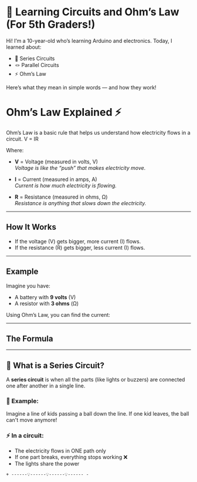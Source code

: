 # 🧠 Learning Circuits and Ohm’s Law (For 5th Graders!)

Hi! I’m a 10-year-old who’s learning Arduino and electronics. Today, I learned about:

- 🔗 Series Circuits  
- 🪢 Parallel Circuits  
- ⚡ Ohm’s Law  

Here’s what they mean in simple words — and how they work!
# Ohm’s Law Explained ⚡

Ohm’s Law is a basic rule that helps us understand how electricity flows in a circuit.
V = IR

Where:

- **V** = Voltage (measured in volts, V)  
  *Voltage is like the “push” that makes electricity move.*

- **I** = Current (measured in amps, A)  
  *Current is how much electricity is flowing.*

- **R** = Resistance (measured in ohms, Ω)  
  *Resistance is anything that slows down the electricity.*

---

## How It Works

- If the voltage (V) gets bigger, more current (I) flows.
- If the resistance (R) gets bigger, less current (I) flows.

---

## Example

Imagine you have:

- A battery with **9 volts** (V)
- A resistor with **3 ohms** (Ω)

Using Ohm’s Law, you can find the current:



---

## The Formula



---

## 🔗 What is a Series Circuit?

A **series circuit** is when all the parts (like lights or buzzers) are connected one after another in a single line.

### 🚶 Example:
Imagine a line of kids passing a ball down the line. If one kid leaves, the ball can't move anymore!

### ⚡ In a circuit:
- The electricity flows in ONE path only
- If one part breaks, everything stops working ❌
- The lights share the power

```text
+ ------💡------💡------💡------ -
